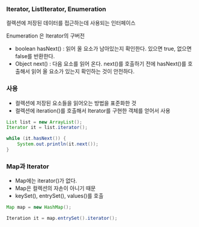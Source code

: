 ### Iterator, ListIterator, Enumeration
컬렉션에 저장된 데이터를 접근하는데 사용되는 인터페이스

Enumeration 은 Iterator의 구버전

- boolean hasNext() : 읽어 올 요소가 남아있는지 확인한다. 있으면 true, 없으면 false를 반환한다.
- Object next() : 다음 요소를 읽어 온다. next()를 호출하기 전에 hasNext()를 호출해서 읽어 올 요소가 있는지 확인하는 것이 안전하다.

### 사용
- 컬렉션에 저장된 요소들을 읽어오는 방법을 표준화한 것
- 컬렉션에 iteration()를 호출해서 Iterator를 구현한 객체를 얻어서 사용
```java
List list = new ArrayList();
Iterator it = list.iterator();

while (it.hasNext()) {
    System.out.println(it.next());
}
```

### Map과 Iterator
- Map에는 iterator()가 없다.
- Map은 컬렉션의 자손이 아니기 때문
- keySet(), entrySet(), values()를 호출
```java
Map map = new HashMap();

Iteration it = map.entrySet().iterator();
```